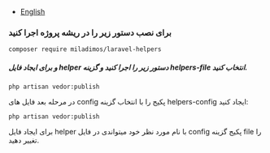 - [English](README-en.md)

### برای نصب دستور زیر را در ریشه پروژه اجرا کنید 

``composer require miladimos/laravel-helpers``


##### و برای ایجاد فایل helper دستور زیر را اجرا کنید و گزینه helpers-file انتخاب کنید.

`` php artisan vedor:publish `` 

در مرحله بعد فایل های config پکیج را با انتخاب گزینه helpers-config ایجاد کنید:

`` php artisan vedor:publish `` 

برای ایجاد فایل helper با نام مورد نظر خود میتواندی در فایل config پکیج گزینه file را تغییر دهید.
